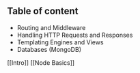 ## Table of content
- Routing and Middleware
- Handling HTTP Requests and Responses
- Templating Engines and Views
- Databases (MongoDB)

[[Intro]]
 [[Node Basics]]
 